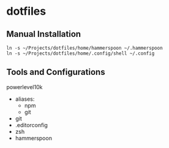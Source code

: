 # dotfiles

## Manual Installation

```shell
ln -s ~/Projects/dotfiles/home/hammerspoon ~/.hammerspoon
ln -s ~/Projects/dotfiles/home/.config/shell ~/.config
```

## Tools and Configurations

powerlevel10k
- aliases:
  - npm
  - git
- git
- .editorconfig
- zsh
- hammerspoon
